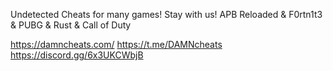 Undetected Cheats for many games! Stay with us! APB Reloaded & F0rtn1t3 & PUВG & Rust & Cаll of Dutу

https://damncheats.com/
https://t.me/DAMNcheats
https://discord.gg/6x3UKCWbjB

